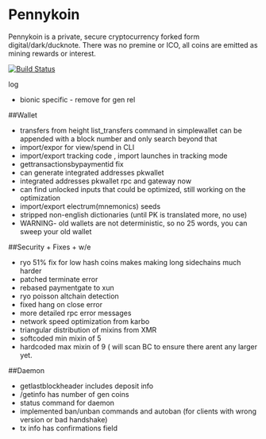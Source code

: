 # Pennykoin

   Pennykoin is a private, secure cryptocurrency forked form digital/dark/ducknote.  There was no premine or ICO, all coins are emitted as mining rewards or interest.

[![Build Status](https://travis-ci.org/Pennykoin/Pennykoin.svg?branch=jtest)](https://travis-ci.org/Pennykoin/Pennykoin)

log 
* bionic specific - remove for gen rel

##Wallet
* transfers from height list_transfers command in simplewallet can be appended with a block number and only search beyond that
* import/expor for view/spend in CLI
* import/export tracking code , import launches in tracking mode
* gettransactionsbypaymentid fix
* can generate integrated addresses pkwallet
* integrated addresses pkwallet rpc and gateway now
* can find unlocked inputs that could be optimized, still working on the optimization
* import/export electrum(mnemonics) seeds
* stripped non-english dictionaries (until PK is translated more, no use)
* WARNING- old wallets are not deterministic, so no 25 words, you can sweep your old wallet


##Security + Fixes + w/e
* ryo 51% fix for low hash coins makes making long sidechains much harder
* patched terminate error
* rebased paymentgate to xun
* ryo poisson altchain detection
* fixed hang on close error
* more detailed rpc error messages
* network speed optimization from karbo
* triangular distribution of mixins from XMR
* softcoded min mixin of 5
* hardcoded max mixin of 9 ( will scan BC to ensure there arent any larger yet.


##Daemon
* getlastblockheader includes deposit info
* /getinfo has number of gen coins
* status command for daemon
* implemented ban/unban commands and autoban (for clients with wrong version or bad handshake)
* tx info has confirmations field













